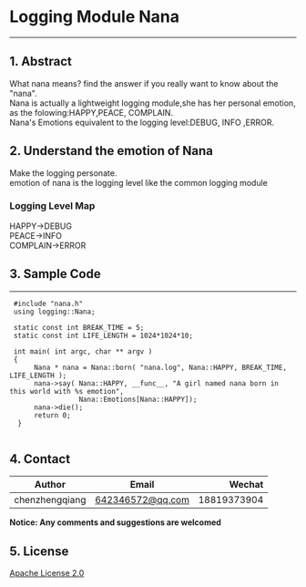 # Logging Module Nana
---
## 1. Abstract

What nana means? find the answer if you really want to know about the "nana".<br/>
Nana is actually a lightweight logging module,she has her personal emotion, as the folowing:HAPPY,PEACE, COMPLAIN.<br/>
Nana's Emotions equivalent to the logging level:DEBUG, INFO ,ERROR.<br/>  

## 2. Understand the emotion of Nana

Make the logging personate.<br/> 
emotion of nana is the logging level like the common logging module

### Logging Level Map
HAPPY->DEBUG<br/>
PEACE->INFO<br/>
COMPLAIN->ERROR<br/>

## 3. Sample Code
-----------

``` 
 #include "nana.h"
 using logging::Nana;
 
 static const int BREAK_TIME = 5;
 static const int LIFE_LENGTH = 1024*1024*10;
 
 int main( int argc, char ** argv )
 {
      Nana * nana = Nana::born( "nana.log", Nana::HAPPY, BREAK_TIME, LIFE_LENGTH );
      nana->say( Nana::HAPPY, __func__, "A girl named nana born in this world with %s emotion",
                 Nana::Emotions[Nana::HAPPY]);
      nana->die();
      return 0;
  }
  
```

## 4. Contact

|Author          | Email            | Wechat      |
| ---------------|:----------------:| -----------:|
| chenzhengqiang | 642346572@qq.com | 18819373904 |

**Notice:  Any comments and suggestions are welcomed**

## 5. License
[Apache License 2.0](./LICENSE)
